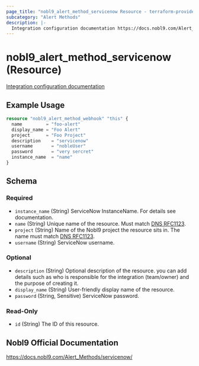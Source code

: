 ```yaml
---
page_title: "nobl9_alert_method_servicenow Resource - terraform-provider-nobl9"
subcategory: "Alert Methods"
description: |-
  Integration configuration documentation https://docs.nobl9.com/Alert_Methods/servicenow
---
```


# nobl9_alert_method_servicenow (Resource)

[Integration configuration documentation](https://docs.nobl9.com/Alert_Methods/servicenow)

## Example Usage

```terraform
resource "nobl9_alert_method_webhook" "this" {
  name         = "foo-alert"
  display_name = "Foo Alert"
  project      = "Foo Project"
  description    = "servicenow"
  username       = "nobleUser"
  password       = "very sercret"
  instance_name  = "name"
}
```

<!-- schema generated by tfplugindocs -->
## Schema

### Required

- `instance_name` (String) ServiceNow InstanceName. For details see documentation.
- `name` (String) Unique name of the resource. Must match [DNS RFC1123](https://kubernetes.io/docs/concepts/overview/working-with-objects/names/#names).
- `project` (String) Name of the Nobl9 project the resource sits in. The name must match [DNS RFC1123](https://kubernetes.io/docs/concepts/overview/working-with-objects/names/#names).
- `username` (String) ServiceNow username.

### Optional

- `description` (String) Optional description of the resource. you can add details such as who is responsible for the integration (team/owner) and the purpose of creating it.
- `display_name` (String) User-friendly display name of the resource.
- `password` (String, Sensitive) ServiceNow password.

### Read-Only

- `id` (String) The ID of this resource.

## Nobl9 Official Documentation

https://docs.nobl9.com/Alert_Methods/servicenow/